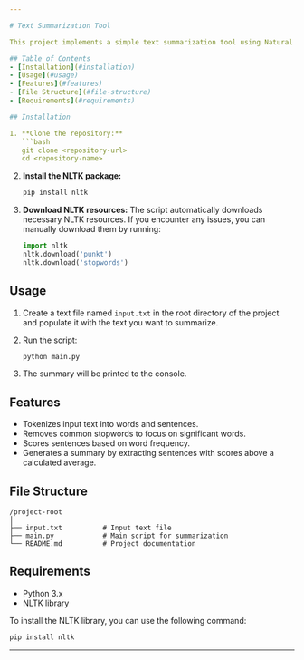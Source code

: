 ```yaml
---

# Text Summarization Tool

This project implements a simple text summarization tool using Natural Language Processing (NLP) techniques with the NLTK library. The tool reads a text file, processes the content, and generates a summary by extracting significant sentences.

## Table of Contents
- [Installation](#installation)
- [Usage](#usage)
- [Features](#features)
- [File Structure](#file-structure)
- [Requirements](#requirements)

## Installation

1. **Clone the repository:**
   ```bash
   git clone <repository-url>
   cd <repository-name>
   ```

2. **Install the NLTK package:**
   ```bash
   pip install nltk
   ```

3. **Download NLTK resources:**
   The script automatically downloads necessary NLTK resources. If you encounter any issues, you can manually download them by running:
   ```python
   import nltk
   nltk.download('punkt')
   nltk.download('stopwords')
   ```

## Usage

1. Create a text file named `input.txt` in the root directory of the project and populate it with the text you want to summarize.

2. Run the script:
   ```bash
   python main.py
   ```

3. The summary will be printed to the console.

## Features

- Tokenizes input text into words and sentences.
- Removes common stopwords to focus on significant words.
- Scores sentences based on word frequency.
- Generates a summary by extracting sentences with scores above a calculated average.

## File Structure

```
/project-root
│
├── input.txt          # Input text file
├── main.py            # Main script for summarization
└── README.md          # Project documentation
```

## Requirements

- Python 3.x
- NLTK library

To install the NLTK library, you can use the following command:
```bash
pip install nltk
```

---
```

